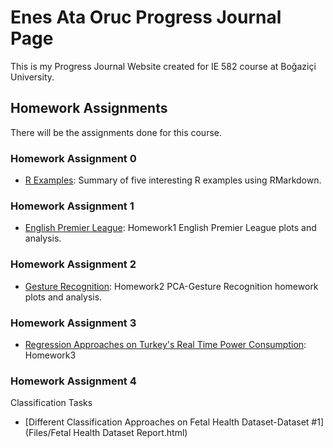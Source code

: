 ﻿# Enes Ata Oruc Progress Journal Page

This is my Progress Journal Website created for IE 582 course at Boğaziçi University.

## Homework Assignments

There will be the assignments done for this course.

### Homework Assignment 0
- [R Examples](Files/example_homework_0.html): Summary of five interesting R examples using RMarkdown.

### Homework Assignment 1
- [English Premier League](Files/HW1_IE582.html): Homework1 English Premier League plots and analysis.

### Homework Assignment 2
- [Gesture Recognition](Files/Homework2.html): Homework2 PCA-Gesture Recognition homework plots and analysis.

### Homework Assignment 3
- [Regression Approaches on Turkey's Real Time Power Consumption](Files/IE582_HW3.html): Homework3

### Homework Assignment 4
Classification Tasks
- [Different Classification Approaches on Fetal Health Dataset-Dataset #1](Files/Fetal Health Dataset Report.html)

